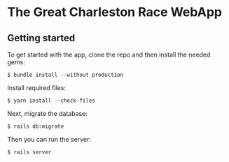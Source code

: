 # The Great Charleston Race WebApp

## Getting started

To get started with the app, clone the repo and then install the needed gems:

```
$ bundle install --without production
```

Install required files:
```
$ yarn install --check-files
```

Next, migrate the database:

```
$ rails db:migrate
```

Then you can run the server:

```
$ rails server
```
